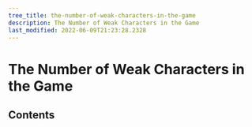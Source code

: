 ```yaml
---
tree_title: the-number-of-weak-characters-in-the-game
description: The Number of Weak Characters in the Game
last_modified: 2022-06-09T21:23:28.2328
---
```


# The Number of Weak Characters in the Game

## Contents
